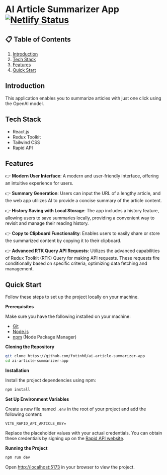# AI Article Summarizer App [![Netlify Status](https://api.netlify.com/api/v1/badges/afd6eb39-ba93-42dc-ad15-ef836fc2e2bf/deploy-status)](https://app.netlify.com/sites/precious-pegasus-574637/deploys)

## 📋 <a name="table">Table of Contents</a>

1. [Introduction](#introduction)
2. [Tech Stack](#tech-stack)
3. [Features](#features)
4. [Quick Start](#quick-start)

## <a name="introduction">Introduction</a>

This application enables you to summarize articles with just one click using the OpenAI model.

## <a name="tech-stack">Tech Stack</a>

- React.js
- Redux Toolkit
- Tailwind CSS
- Rapid API

## <a name="features">Features</a>

👉 **Modern User Interface**: A modern and user-friendly interface, offering an intuitive experience for users.

👉 **Summary Generation**: Users can input the URL of a lengthy article, and the web app utilizes AI to provide a concise summary of the article content.

👉 **History Saving with Local Storage**: The app includes a history feature, allowing users to save summaries locally, providing a convenient way to revisit and manage their reading history.

👉 **Copy to Clipboard Functionality**: Enables users to easily share or store the summarized content by copying it to their clipboard.

👉 **Advanced RTK Query API Requests**: Utilizes the advanced capabilities of Redux Toolkit (RTK) Query for making API requests. These requests fire conditionally based on specific criteria, optimizing data fetching and management.

## <a name="quick-start"> Quick Start</a>

Follow these steps to set up the project locally on your machine.

**Prerequisites**

Make sure you have the following installed on your machine:

- [Git](https://git-scm.com/)
- [Node.js](https://nodejs.org/en)
- [npm](https://www.npmjs.com/) (Node Package Manager)

**Cloning the Repository**

```bash
git clone https://github.com/fotinh0/ai-article-summarizer-app
cd ai-article-summarizer-app
```

**Installation**

Install the project dependencies using npm:

```bash
npm install
```

**Set Up Environment Variables**

Create a new file named `.env` in the root of your project and add the following content:

```env
VITE_RAPID_API_ARTICLE_KEY=
```

Replace the placeholder values with your actual credentials. You can obtain these credentials by signing up on the [Rapid API website](https://rapidapi.com/restyler/api/article-extractor-and-summarizer).

**Running the Project**

```bash
npm run dev
```

Open [http://localhost:5173](http://localhost:5173) in your browser to view the project.
